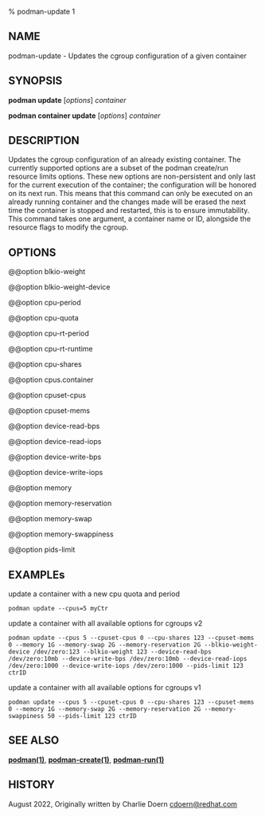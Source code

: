 % podman-update 1

## NAME

podman\-update - Updates the cgroup configuration of a given container

## SYNOPSIS

**podman update** [*options*] _container_

**podman container update** [*options*] _container_

## DESCRIPTION

Updates the cgroup configuration of an already existing container. The currently supported options are a subset of the
podman create/run resource limits options. These new options are non-persistent and only last for the current execution of the container; the configuration will be honored on its next run.
This means that this command can only be executed on an already running container and the changes made will be erased the next time the container is stopped and restarted, this is to ensure immutability.
This command takes one argument, a container name or ID, alongside the resource flags to modify the cgroup.

## OPTIONS

@@option blkio-weight

@@option blkio-weight-device

@@option cpu-period

@@option cpu-quota

@@option cpu-rt-period

@@option cpu-rt-runtime

@@option cpu-shares

@@option cpus.container

@@option cpuset-cpus

@@option cpuset-mems

@@option device-read-bps

@@option device-read-iops

@@option device-write-bps

@@option device-write-iops

@@option memory

@@option memory-reservation

@@option memory-swap

@@option memory-swappiness

@@option pids-limit

## EXAMPLEs

update a container with a new cpu quota and period

```
podman update --cpus=5 myCtr
```

update a container with all available options for cgroups v2

```
podman update --cpus 5 --cpuset-cpus 0 --cpu-shares 123 --cpuset-mems 0 --memory 1G --memory-swap 2G --memory-reservation 2G --blkio-weight-device /dev/zero:123 --blkio-weight 123 --device-read-bps /dev/zero:10mb --device-write-bps /dev/zero:10mb --device-read-iops /dev/zero:1000 --device-write-iops /dev/zero:1000 --pids-limit 123 ctrID
```

update a container with all available options for cgroups v1

```
podman update --cpus 5 --cpuset-cpus 0 --cpu-shares 123 --cpuset-mems 0 --memory 1G --memory-swap 2G --memory-reservation 2G --memory-swappiness 50 --pids-limit 123 ctrID
```

## SEE ALSO

**[podman(1)](commands/podman.md)**, **[podman-create(1)](commands/podman-create.md)**, **[podman-run(1)](commands/podman-run.md)**

## HISTORY

August 2022, Originally written by Charlie Doern <cdoern@redhat.com>
